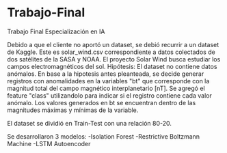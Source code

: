 # Trabajo-Final
Trabajo Final Especialización en IA

Debido a que el cliente no aportó un dataset, se debió recurrir a un dataset de Kaggle. Este es solar_wind.csv correspondiente a datos colectados de dos satélites de la SASA y NOAA. El proyecto Solar Wind busca estudiar los campos electromagnéticos del sol.
Hipótesis: El dataset no contiene datos anómalos.
En base a la hipotesis antes pleanteada, se decide generar registros con anomalidades en la variables "bt" que corresponde con la magnitud total del campo magnético interplanetario [nT].
Se agregó el feature "class" utilizandolo para indicar si el registro contiene cada valor anómalo. Los valores generados en bt se encuentran dentro de las magnitudes máximas y mínimas de la variable.

El dataset se dividió en Train-Test con una relación 80-20.

Se desarrollaron 3 modelos:
-Isolation Forest
-Restrictive Boltzmann Machine
-LSTM Autoencoder